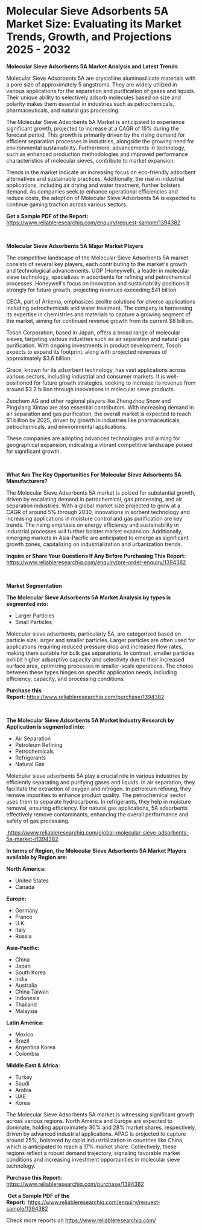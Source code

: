 <p><h1>Molecular Sieve Adsorbents 5A Market Size: Evaluating its Market Trends, Growth, and Projections 2025 - 2032</h1></p><p><strong>Molecular Sieve Adsorbents 5A Market Analysis and Latest Trends</strong></p>
<p><p>Molecular Sieve Adsorbents 5A are crystalline aluminosilicate materials with a pore size of approximately 5 angstroms. They are widely utilized in various applications for the separation and purification of gases and liquids. Their unique ability to selectively adsorb molecules based on size and polarity makes them essential in industries such as petrochemicals, pharmaceuticals, and natural gas processing.</p><p>The Molecular Sieve Adsorbents 5A Market is anticipated to experience significant growth, projected to increase at a CAGR of 15% during the forecast period. This growth is primarily driven by the rising demand for efficient separation processes in industries, alongside the growing need for environmental sustainability. Furthermore, advancements in technology, such as enhanced production methodologies and improved performance characteristics of molecular sieves, contribute to market expansion. </p><p>Trends in the market indicate an increasing focus on eco-friendly adsorbent alternatives and sustainable practices. Additionally, the rise in industrial applications, including air drying and water treatment, further bolsters demand. As companies seek to enhance operational efficiencies and reduce costs, the adoption of Molecular Sieve Adsorbents 5A is expected to continue gaining traction across various sectors.</p></p>
<p><strong>Get a Sample PDF of the Report:&nbsp;</strong> <a href="https://www.reliableresearchiq.com/enquiry/request-sample/1394382?utm_campaign=3066&utm_medium=2&utm_source=Github&utm_content=ia&utm_term=22032025&utm_id=molecular-sieve-adsorbents-5a">https://www.reliableresearchiq.com/enquiry/request-sample/1394382</a></p>
<p>&nbsp;</p>
<p><strong>Molecular Sieve Adsorbents 5A Major Market Players</strong></p>
<p><p>The competitive landscape of the Molecular Sieve Adsorbents 5A market consists of several key players, each contributing to the market's growth and technological advancements. UOP (Honeywell), a leader in molecular sieve technology, specializes in adsorbents for refining and petrochemical processes. Honeywell's focus on innovation and sustainability positions it strongly for future growth, projecting revenues exceeding $41 billion.</p><p>CECA, part of Arkema, emphasizes zeolite solutions for diverse applications including petrochemicals and water treatment. The company is harnessing its expertise in chemistries and materials to capture a growing segment of the market, aiming for continued revenue growth from its current $8 billion.</p><p>Tosoh Corporation, based in Japan, offers a broad range of molecular sieves, targeting various industries such as air separation and natural gas purification. With ongoing investments in product development, Tosoh expects to expand its footprint, along with projected revenues of approximately $3.6 billion.</p><p>Grace, known for its adsorbent technology, has vast applications across various sectors, including industrial and consumer markets. It is well-positioned for future growth strategies, seeking to increase its revenue from around $3.2 billion through innovations in molecular sieve products.</p><p>Zeochem AG and other regional players like Zhengzhou Snow and Pingxiang Xintao are also essential contributors. With increasing demand in air separation and gas purification, the overall market is expected to reach $1 billion by 2025, driven by growth in industries like pharmaceuticals, petrochemicals, and environmental applications.</p><p>These companies are adopting advanced technologies and aiming for geographical expansion, indicating a vibrant competitive landscape poised for significant growth.</p></p>
<p>&nbsp;</p>
<p><strong>What Are The Key Opportunities For Molecular Sieve Adsorbents 5A Manufacturers?</strong></p>
<p><p>The Molecular Sieve Adsorbents 5A market is poised for substantial growth, driven by escalating demand in petrochemical, gas processing, and air separation industries. With a global market size projected to grow at a CAGR of around 5% through 2030, innovations in sorbent technology and increasing applications in moisture control and gas purification are key trends. The rising emphasis on energy efficiency and sustainability in industrial processes will further bolster market expansion. Additionally, emerging markets in Asia-Pacific are anticipated to emerge as significant growth zones, capitalizing on industrialization and urbanization trends.</p></p>
<p><strong>Inquire or Share Your Questions If Any Before Purchasing This Report:</strong> <a href="https://www.reliableresearchiq.com/enquiry/pre-order-enquiry/1394382?utm_campaign=3066&utm_medium=2&utm_source=Github&utm_content=ia&utm_term=22032025&utm_id=molecular-sieve-adsorbents-5a">https://www.reliableresearchiq.com/enquiry/pre-order-enquiry/1394382</a></p>
<p>&nbsp;</p>
<p><strong>Market Segmentation</strong></p>
<p><strong>The Molecular Sieve Adsorbents 5A Market Analysis by types is segmented into:</strong></p>
<p><ul><li>Larger Particles</li><li>Small Particles</li></ul></p>
<p><p>Molecular sieve adsorbents, particularly 5A, are categorized based on particle size: larger and smaller particles. Larger particles are often used for applications requiring reduced pressure drop and increased flow rates, making them suitable for bulk gas separations. In contrast, smaller particles exhibit higher adsorptive capacity and selectivity due to their increased surface area, optimizing processes in smaller-scale operations. The choice between these types hinges on specific application needs, including efficiency, capacity, and processing conditions.</p></p>
<p><strong>Purchase this Report:&nbsp;</strong><a href="https://www.reliableresearchiq.com/purchase/1394382?utm_campaign=3066&utm_medium=2&utm_source=Github&utm_content=ia&utm_term=22032025&utm_id=molecular-sieve-adsorbents-5a">https://www.reliableresearchiq.com/purchase/1394382</a></p>
<p>&nbsp;</p>
<p><strong>The Molecular Sieve Adsorbents 5A Market Industry Research by Application is segmented into:</strong></p>
<p><ul><li>Air Separation</li><li>Petroleum Refining</li><li>Petrochemicals</li><li>Refrigerants</li><li>Natural Gas</li></ul></p>
<p><p>Molecular sieve adsorbents 5A play a crucial role in various industries by efficiently separating and purifying gases and liquids. In air separation, they facilitate the extraction of oxygen and nitrogen. In petroleum refining, they remove impurities to enhance product quality. The petrochemical sector uses them to separate hydrocarbons. In refrigerants, they help in moisture removal, ensuring efficiency. For natural gas applications, 5A adsorbents effectively remove contaminants, enhancing the overall performance and safety of gas processing.</p></p>
<p><a href="https://www.reliableresearchiq.com/global-molecular-sieve-adsorbents-5a-market-r1394382?utm_campaign=3066&utm_medium=2&utm_source=Github&utm_content=ia&utm_term=22032025&utm_id=molecular-sieve-adsorbents-5a">&nbsp;https://www.reliableresearchiq.com/global-molecular-sieve-adsorbents-5a-market-r1394382</a></p>
<p><strong>In terms of Region, the Molecular Sieve Adsorbents 5A Market Players available by Region are:</strong></p>
<p>
    <p> <strong> North America: </strong>
        <ul>
            <li>United States</li>
            <li>Canada</li>
        </ul>
        </p> 
    <p> <strong> Europe: </strong>
        <ul>
            <li>Germany</li>
            <li>France</li>
            <li>U.K.</li>
            <li>Italy</li>
            <li>Russia</li>
        </ul>
        </p> 
    <p> <strong> Asia-Pacific: </strong>
        <ul>
            <li>China</li>
            <li>Japan</li>
            <li>South Korea</li>
            <li>India</li>
            <li>Australia</li>
            <li>China Taiwan</li>
            <li>Indonesia</li>
            <li>Thailand</li>
            <li>Malaysia</li>
        </ul>
        </p> 
    <p> <strong> Latin America: </strong>
        <ul>
            <li>Mexico</li>
            <li>Brazil</li>
            <li>Argentina Korea</li>
            <li>Colombia</li>
        </ul>
        </p> 
    <p> <strong> Middle East & Africa: </strong>
        <ul>
            <li>Turkey</li>
            <li>Saudi</li>
            <li>Arabia</li>
            <li>UAE</li>
            <li>Korea</li>
        </ul>
    </p>
    </p>
<p><p>The Molecular Sieve Adsorbents 5A market is witnessing significant growth across various regions. North America and Europe are expected to dominate, holding approximately 30% and 28% market shares, respectively, driven by advanced industrial applications. APAC is projected to capture around 25%, bolstered by rapid industrialization in countries like China, which is anticipated to reach a 17% market share. Collectively, these regions reflect a robust demand trajectory, signaling favorable market conditions and increasing investment opportunities in molecular sieve technology.</p></p>
<p><strong>Purchase this Report: </strong><a href="https://www.reliableresearchiq.com/purchase/1394382?utm_campaign=3066&utm_medium=2&utm_source=Github&utm_content=ia&utm_term=22032025&utm_id=molecular-sieve-adsorbents-5a">https://www.reliableresearchiq.com/purchase/1394382</a></p>
<p>&nbsp;<strong>Get a Sample PDF of the Report:&nbsp;&nbsp;</strong><a href="https://www.reliableresearchiq.com/enquiry/request-sample/1394382?utm_campaign=3066&utm_medium=2&utm_source=Github&utm_content=ia&utm_term=22032025&utm_id=molecular-sieve-adsorbents-5a">https://www.reliableresearchiq.com/enquiry/request-sample/1394382</a></p>
<p><strong></strong></p>
<p>Check more reports on <a href="https://www.reliableresearchiq.com/?utm_campaign=3066&utm_medium=2&utm_source=Github&utm_content=ia&utm_term=22032025&utm_id=molecular-sieve-adsorbents-5a">https://www.reliableresearchiq.com/</a></p>